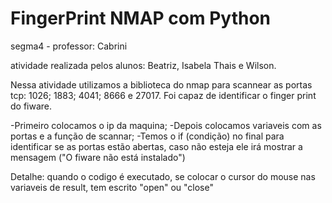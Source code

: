 # FingerPrint NMAP com Python
segma4 - professor: Cabrini

atividade realizada pelos alunos: Beatriz, Isabela Thais e Wilson.

Nessa atividade utilizamos a biblioteca do nmap para scannear as portas tcp: 1026; 1883; 4041; 8666 e 27017. Foi capaz de identificar o finger print do fiware.

-Primeiro colocamos o ip da maquina;
-Depois colocamos variaveis com as portas e a função de scannar;
-Temos o if (condição) no final para identificar se as portas estão abertas, caso não esteja ele irá mostrar a mensagem ("O fiware não está instalado")

Detalhe: quando o codigo é executado, se colocar o cursor do mouse nas variaveis de result, tem escrito "open" ou "close"
